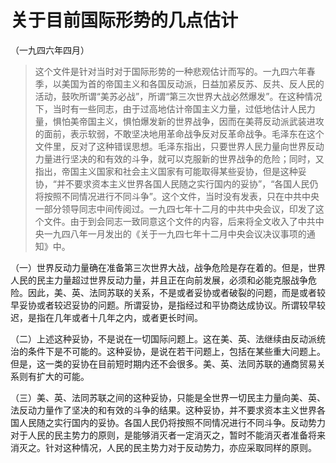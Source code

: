 #  关于目前国际形势的几点估计  
（一九四六年四月）

>
> 这个文件是针对当时对于国际形势的一种悲观估计而写的。一九四六年春季，以美国为首的帝国主义和各国反动派，日益加紧反苏、反共、反人民的活动，鼓吹所谓“美苏必战”，所谓“第三次世界大战必然爆发”。在这种情况下，当时有一些同志，由于过高地估计帝国主义力量，过低地估计人民力量，惧怕美帝国主义，惧怕爆发新的世界战争，因而在美蒋反动派武装进攻的面前，表示软弱，不敢坚决地用革命战争反对反革命战争。毛泽东在这个文件里，反对了这种错误思想。毛泽东指出，只要世界人民力量向世界反动力量进行坚决的和有效的斗争，就可以克服新的世界战争的危险；同时，又指出，帝国主义国家和社会主义国家有可能取得某些妥协，但是这种妥协，“并不要求资本主义世界各国人民随之实行国内的妥协”，“各国人民仍将按照不同情况进行不同斗争”。这个文件，当时没有发表，只在中共中央一部分领导同志中间传阅过。一九四七年十二月的中共中央会议，印发了这个文件。由于到会同志一致同意这个文件的内容，后来将全文收入了中共中央一九四八年一月发出的《关于一九四七年十二月中央会议决议事项的通知》中。

（一）世界反动力量确在准备第三次世界大战，战争危险是存在着的。但是，世界人民的民主力量超过世界反动力量，并且正在向前发展，必须和必能克服战争危险。因此，美、英、法同苏联的关系，不是或者妥协或者破裂的问题，而是或者较早妥协或者较迟妥协的问题。所谓妥协，是指经过和平协商达成协议。所谓较早较迟，是指在几年或者十几年之内，或者更长时间。

（二）上述这种妥协，不是说在一切国际问题上。这在美、英、法继续由反动派统治的条件下是不可能的。这种妥协，是说在若干问题上，包括在某些重大问题上。但是，这一类的妥协在目前短时期内还不会很多。美、英、法同苏联的通商贸易关系则有扩大的可能。

（三）美、英、法同苏联之间的这种妥协，只能是全世界一切民主力量向美、英、法反动力量作了坚决的和有效的斗争的结果。这种妥协，并不要求资本主义世界各国人民随之实行国内的妥协。各国人民仍将按照不同情况进行不同斗争。反动势力对于人民的民主势力的原则，是能够消灭者一定消灭之，暂时不能消灭者准备将来消灭之。针对这种情况，人民的民主势力对于反动势力，亦应采取同样的原则。

  

